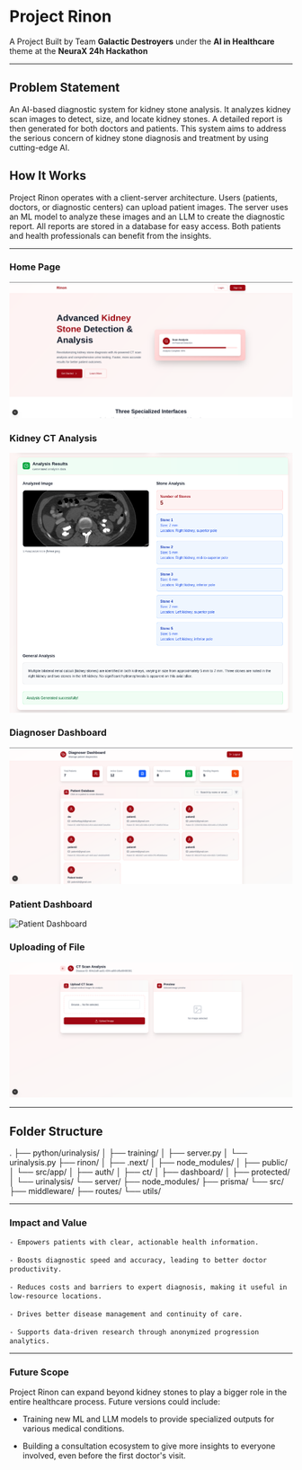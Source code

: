 # Project Rinon

A Project Built by Team **Galactic Destroyers** under the **AI in Healthcare** theme at the **NeuraX 24h Hackathon**

----

## Problem Statement

An AI-based diagnostic system for kidney stone analysis. It analyzes kidney scan images to detect, size, and locate kidney stones. A detailed report is then generated for both doctors and patients. This system aims to address the serious concern of kidney stone diagnosis and treatment by using cutting-edge AI.

## How It Works

Project Rinon operates with a client-server architecture. Users (patients, doctors, or diagnostic centers) can upload patient images. The server uses an ML model to analyze these images and an LLM to create the diagnostic report. All reports are stored in a database for easy access. Both patients and health professionals can benefit from the insights.

----

### Home Page
![Home](./images/home.png)

### Kidney CT Analysis
![Analysis](./images/analysis.png)

### Diagnoser Dashboard
![Diagnoser](./images/diag_dash.png)

### Patient Dashboard
![Patient Dashboard](./images/patiend_dash.png)

### Uploading of File
![Upload](./images/upload_ct.png)

----

## Folder Structure

.
├── python/urinalysis/
│   ├── training/
│   ├── server.py
│   └── urinalysis.py
├── rinon/
│   ├── .next/
│   ├── node_modules/
│   ├── public/
│   └── src/app/
│       ├── auth/
│       ├── ct/
│       ├── dashboard/
│       ├── protected/
│       └── urinalysis/
└── server/
    ├── node_modules/
    ├── prisma/
    └── src/
        ├── middleware/
        ├── routes/
        └── utils/

----

### Impact and Value

    - Empowers patients with clear, actionable health information.

    - Boosts diagnostic speed and accuracy, leading to better doctor productivity.

    - Reduces costs and barriers to expert diagnosis, making it useful in low-resource locations.

    - Drives better disease management and continuity of care.

    - Supports data-driven research through anonymized progression analytics.

----

### Future Scope

Project Rinon can expand beyond kidney stones to play a bigger role in the entire healthcare process. Future versions could include:

- Training new ML and LLM models to provide specialized outputs for various medical conditions.

- Building a consultation ecosystem to give more insights to everyone involved, even before the first doctor's visit.